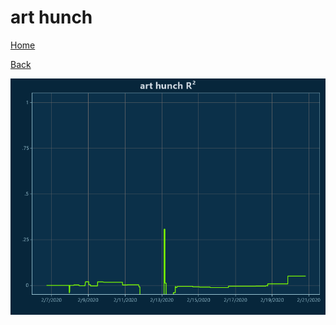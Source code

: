# art hunch

[Home](../index.md)

[Back](art.md)

![hunch R²](../images/art_hunch_RSq.png "hunch R²")

